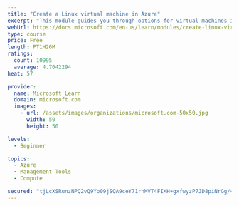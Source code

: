 ```yaml
---
title: "Create a Linux virtual machine in Azure"
excerpt: "This module guides you through options for virtual machines in Azure, creating and connecting a Linux virtual machine, and configuring your network settings."
webUrl: https://docs.microsoft.com/en-us/learn/modules/create-linux-virtual-machine-in-azure/
type: course
price: Free
length: PT1H26M
ratings:
  count: 10995
  average: 4.7042294
heat: 57

provider:
  name: Microsoft Learn
  domain: microsoft.com
  images:
    - url: /assets/images/organizations/microsoft.com-50x50.jpg
      width: 50
      height: 50

levels:
  - Beginner

topics:
  - Azure
  - Management Tools
  - Compute

secured: "tjLcXSRunzNPQ2vQ9Yo09jSQA9ceY71rhMVT4FIKH+gxfwyzP7JD8piNrGg/+1dFdxAQoqQOTcR4JcWkBGyX/P9RvNfqFOGnRf5JppdQQyAeSIllGiQii0ztKiWiCkS+7jQRVCUcbLFPZ0KSKQGbAMe79TduI9dADnofs4JivY0XLy9RV12bAb5G64iai40BtARNTR+ytLaqYBgUlM2hwdN5SVtgnZ7dCJ4db1J/rT42jWHSGGAT2WNd075bOg4uKAvAwMVJTooT8jToShq3qodCdYeOvlfLNUnvCIWAx/QD5iCwqvxsGGwjS6ohfMxhOPWaj33tbcfVS7mqhhSUScJ2Q9fD6Rid6+nUqpNfKwg2ONz/3jasq7x9Enks9VDDCdqkx4J2+qu3/A62iip+xtJhdCvi1vtn6u+Xu9n5uDc=;Hr/GB3yg/N2Kneo3pu+08Q=="
---
```


